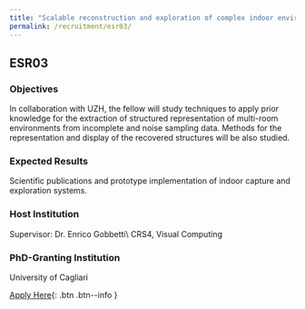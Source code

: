 ```yaml
---
title: "Scalable reconstruction and exploration of complex indoor environments"
permalink: /recruitment/esr03/
---
```

## ESR03

### Objectives

In collaboration with UZH, the fellow will study techniques to apply prior knowledge for the extraction of structured representation of multi-room environments from incomplete and noise sampling data. Methods for the representation and display of the recovered structures will be also studied. 

### Expected Results

Scientific publications and prototype implementation of indoor capture and exploration systems.

### Host Institution

Supervisor: Dr. Enrico Gobbetti\\
CRS4, Visual Computing

### PhD-Granting Institution

University of Cagliari

[Apply Here](/recruitment/apply/){: .btn .btn--info }